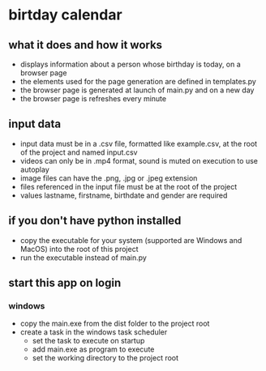 # birtday calendar

## what it does and how it works

- displays information about a person whose birthday is today, on a browser page
- the elements used for the page generation are defined in templates.py
- the browser page is generated at launch of main.py and on a new day
- the browser page is refreshes every minute

## input data

- input data must be in a .csv file, formatted like example.csv, at the root of the project and named input.csv
- videos can only be in .mp4 format, sound is muted on execution to use autoplay
- image files can have the .png, .jpg or .jpeg extension
- files referenced in the input file must be at the root of the project
- values lastname, firstname, birthdate and gender are required

## if you don't have python installed

- copy the executable for your system (supported are Windows and MacOS) into the root of this project
- run the executable instead of main.py

## start this app on login

### windows

- copy the main.exe from the dist folder to the project root
- create a task in the windows task scheduler
  - set the task to execute on startup
  - add main.exe as program to execute
  - set the working directory to the project root
